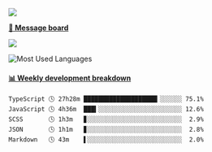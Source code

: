 [![](https://count.getloli.com/get/@SmaIIstars.github.readme)](https://count.getloli.com/)


[**💬 Message board**](https://chat.getloli.com/room/@SmaIIstars.github)

[![](https://chat.getloli.com/room/@SmaIIstars.github/svg?width=600&height=100&limit=20&theme=light&fontSize=14)](https://chat.getloli.com/room/@SmaIIstars.github)


![Most Used Languages](https://github-readme-stats.vercel.app/api/top-langs/?username=SmaIIstars&theme=dark&layout=compact)

<!-- waka-box start -->
#### <a href="https://gist.github.com/e31f5e1b7a15ee54e2fc8fca68aa5e2b" target="_blank">📊 Weekly development breakdown</a>
```text
TypeScript 🕓 27h28m ████████████████████▎░░░░░░ 75.1%
JavaScript 🕓 4h36m  ███▍░░░░░░░░░░░░░░░░░░░░░░░ 12.6%
SCSS       🕓 1h3m   ▊░░░░░░░░░░░░░░░░░░░░░░░░░░  2.9%
JSON       🕓 1h1m   ▊░░░░░░░░░░░░░░░░░░░░░░░░░░  2.8%
Markdown   🕓 43m    ▌░░░░░░░░░░░░░░░░░░░░░░░░░░  2.0%
```
<!-- Powered by https://github.com/YouEclipse/waka-box-go . -->
<!-- waka-box end -->
